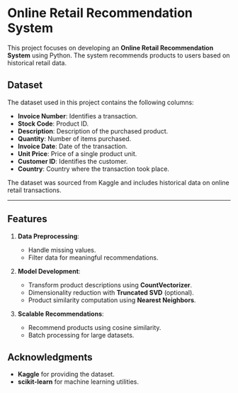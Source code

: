 # Online Retail Recommendation System

This project focuses on developing an **Online Retail Recommendation System** using Python. The system recommends products to users based on historical retail data.

## Dataset

The dataset used in this project contains the following columns:
- **Invoice Number**: Identifies a transaction.
- **Stock Code**: Product ID.
- **Description**: Description of the purchased product.
- **Quantity**: Number of items purchased.
- **Invoice Date**: Date of the transaction.
- **Unit Price**: Price of a single product unit.
- **Customer ID**: Identifies the customer.
- **Country**: Country where the transaction took place.

The dataset was sourced from Kaggle and includes historical data on online retail transactions.

---

## Features

1. **Data Preprocessing**:
   - Handle missing values.
   - Filter data for meaningful recommendations.

2. **Model Development**:
   - Transform product descriptions using  **CountVectorizer**.
   - Dimensionality reduction with **Truncated SVD** (optional).
   - Product similarity computation using **Nearest Neighbors**.

3. **Scalable Recommendations**:
   - Recommend products using cosine similarity.
   - Batch processing for large datasets.



## Acknowledgments

- **Kaggle** for providing the dataset.
- **scikit-learn** for machine learning utilities.

